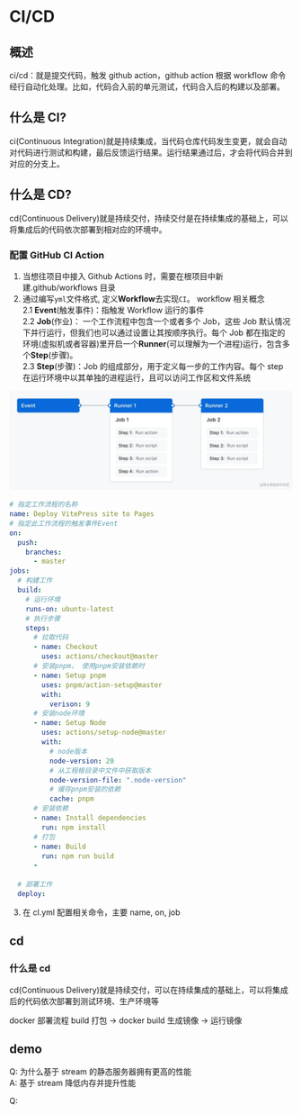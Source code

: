 # CI/CD

## 概述

ci/cd：就是提交代码，触发 github action，github action 根据 workflow 命令经行自动化处理。比如，代码合入前的单元测试，代码合入后的构建以及部署。

## 什么是 CI?

ci(Continuous Integration)就是持续集成，当代码仓库代码发生变更，就会自动对代码进行测试和构建，最后反馈运行结果。运行结果通过后，才会将代码合并到对应的分支上。

## 什么是 CD?

cd(Continuous Delivery)就是持续交付，持续交付是在持续集成的基础上，可以将集成后的代码依次部署到相对应的环境中。

### 配置 GitHub CI Action

1. 当想往项目中接入 Github Actions 时，需要在根项目中新建.github/workflows 目录
2. 通过编写`yml`文件格式, 定义**Workflow**去实现`CI`。 workflow 相关概念  
   2.1 **Event**(触发事件)：指触发 Workflow 运行的事件  
   2.2 **Job**(作业)： 一个工作流程中包含一个或者多个 Job，这些 Job 默认情况下并行运行，但我们也可以通过设置让其按顺序执行。每个 Job 都在指定的环境(虚拟机或者容器)里开启一个**Runner**(可以理解为一个进程)运行，包含多个**Step**(步骤)。  
   2.3 **Step**(步骤)：Job 的组成部分，用于定义每一步的工作内容。每个 step 在运行环境中以其单独的进程运行，且可以访问工作区和文件系统

![workflow](./image/workflow.webp)

```yml
# 指定工作流程的名称
name: Deploy VitePress site to Pages
# 指定此工作流程的触发事件Event
on:
  push:
    branches:
      - master
jobs:
  # 构建工作
  build:
    # 运行环境
    runs-on: ubuntu-latest
    # 执行步骤
    steps:
      # 拉取代码
      - name: Checkout
        uses: actions/checkout@master
      # 安装pnpm， 使用pnpm安装依赖时
      - name: Setup pnpm
        uses: pnpm/action-setup@master
        with:
          verison: 9
      # 安装node环境
      - name: Setup Node
        uses: actions/setup-node@master
        with:
          # node版本
          node-version: 20
          # 从工程根目录中文件中获取版本
          node-version-file: ".node-version"
          # 缓存pnpm安装的依赖
          cache: pnpm
      # 安装依赖
      - name: Install dependencies
        run: npm install
      # 打包
      - name: Build
        run: npm run build
      -

  # 部署工作
  deploy:
```

3. 在 cl.yml 配置相关命令，主要 name, on, job

## cd

### 什么是 cd

cd(Continuous Delivery)就是持续交付，可以在持续集成的基础上，可以将集成后的代码依次部署到测试环境、生产环境等

docker 部署流程
build 打包 -> docker build 生成镜像 -> 运行镜像

## demo

Q: 为什么基于 stream 的静态服务器拥有更高的性能  
A: 基于 stream 降低内存并提升性能

Q:
